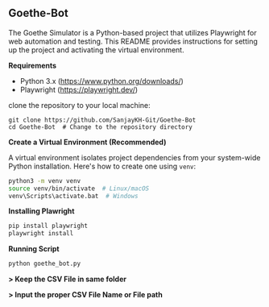 ## Goethe-Bot

The Goethe Simulator is a Python-based project that utilizes Playwright for web automation and testing. 
This README provides instructions for setting up the project and activating the virtual environment.

**Requirements**

* Python 3.x (https://www.python.org/downloads/)
* Playwright (https://playwright.dev/)

clone the repository to your local machine:
```
git clone https://github.com/SanjayKH-Git/Goethe-Bot 
cd Goethe-Bot  # Change to the repository directory
```

**Create a Virtual Environment (Recommended)**

A virtual environment isolates project dependencies from your system-wide Python installation. Here's how to create one using `venv`:

```bash
python3 -m venv venv
source venv/bin/activate  # Linux/macOS
venv\Scripts\activate.bat  # Windows
```

**Installing Plawright**
```bash
pip install playwright
playwright install
```

**Running Script**
```bash
python goethe_bot.py
```

**> Keep the CSV File in same folder**

**> Input the proper CSV File Name or File path**

